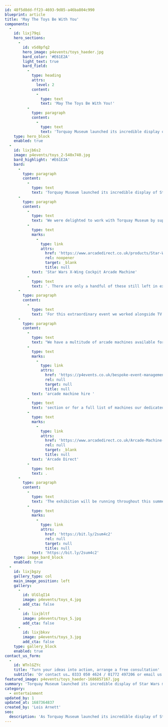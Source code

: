 ```yaml
---
id: 48f5d8dd-ff23-4693-9d85-a46ba804c990
blueprint: article
title: 'May The Toys Be With You'
components:
  -
    id: lixj79qi
    hero_sections:
      -
        id: vSd8pfq2
        hero_image: p4events/toys_haeder.jpg
        bard_color: '#E61E2A'
        light_text: true
        bard_field:
          -
            type: heading
            attrs:
              level: 2
            content:
              -
                type: text
                text: 'May The Toys Be With You!'
          -
            type: paragraph
            content:
              -
                type: text
                text: 'Torquay Museum launched its incredible display of Star Wars memorabilia with an amazing exhibition showing its toys, posters and real life replicas of many of the characters, including R2D2, Darth Vader and Yoda.'
    type: hero_block
    enabled: true
  -
    id: lixjb6s2
    image: p4events/toys_2-540x740.jpg
    bard_highlight: '#E61E2A'
    bard:
      -
        type: paragraph
        content:
          -
            type: text
            text: 'Torquay Museum launched its incredible display of Star Wars memorabilia with an amazing exhibition showing its toys, posters and real life replicas of many of the characters, including R2D2, Darth Vader and Yoda.'
      -
        type: paragraph
        content:
          -
            type: text
            text: 'We were delighted to work with Torquay Museum by supplying a rare '
          -
            type: text
            marks:
              -
                type: link
                attrs:
                  href: 'https://www.arcadedirect.co.uk/products/Star-Wars-XWing-Sit-Down-Arcade-Machine.html'
                  rel: noopener
                  target: _blank
                  title: null
            text: 'Star Wars X-Wing Cockpit Arcade Machine'
          -
            type: text
            text: '. There are only a handful of these still left in existence and we currently have three! The machine went down a storm at the event, leaving many fans feeling the force.'
      -
        type: paragraph
        content:
          -
            type: text
            text: 'For this extraordinary event we worked alongside TV Presenter and Entrepreneur, Jonathan Thompson, who is the owner of many retro Star Wars arcade machines, his collection is one of the largest and most valuable in Europe.'
      -
        type: paragraph
        content:
          -
            type: text
            text: "We have a multitude of arcade machines available for hire or long-term loan, for more information on our Star Wars arcade machines along with\_many other machines please check out our "
          -
            type: text
            marks:
              -
                type: link
                attrs:
                  href: 'https://p4events.co.uk/bespoke-event-management/event-entertainment/arcade-machine-hire/'
                  rel: null
                  target: null
                  title: null
            text: 'arcade machine hire '
          -
            type: text
            text: 'section or for a full list of machines our dedicated hire site '
          -
            type: text
            marks:
              -
                type: link
                attrs:
                  href: 'https://www.arcadedirect.co.uk/Arcade-Machine-Hire.html'
                  rel: null
                  target: _blank
                  title: null
            text: 'Arcade Direct'
          -
            type: text
            text: .
      -
        type: paragraph
        content:
          -
            type: text
            text: 'The exhibition will be running throughout this summer, for more information visit > '
          -
            type: text
            marks:
              -
                type: link
                attrs:
                  href: 'https://bit.ly/2sum4c2'
                  rel: null
                  target: null
                  title: null
            text: 'https://bit.ly/2sum4c2'
    type: image_bard_block
    enabled: true
  -
    id: lixjbgzy
    gallery_type: col
    main_image_position: left
    gallery:
      -
        id: UlGlqI14
        image: p4events/toys_4.jpg
        add_cta: false
      -
        id: lixjbltf
        image: p4events/toys_5.jpg
        add_cta: false
      -
        id: lixjbkxv
        image: p4events/toys_3.jpg
        add_cta: false
    type: gallery_block
    enabled: true
contact_us_form:
  -
    id: WTnlGZYc
    title: 'Turn your ideas into action, arrange a free consultation'
    subtitle: 'Or contact us… 0333 050 4624 / 01772 497206 or email us: info@p4events.co.uk'
featured_image: p4events/toys_haeder-1686857167.jpg
summary: 'Torquay Museum launched its incredible display of Star Wars memorabilia with an amazing exhibition showing its toys, posters and real life replicas of many of the characters, including R2D2, Darth Vader and Yoda.'
category:
  - entertainment
updated_by: 1
updated_at: 1687364837
created_by: 'Lois Arnett'
seo:
  description: 'As Torquay Museum launched its incredible display of Star Wars memorabilia with an amazing exhibition showcasing its toys, posters and real life replicas of many of the most popular characters, we were delighted to supply one of our rare Star Wars X-Wing Cockpit arcade machines, one of only a handful remaining!'
---
```

